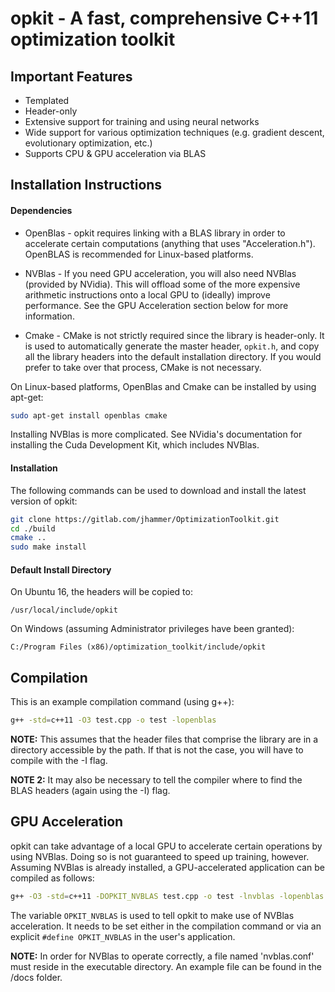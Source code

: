 # opkit - A fast, comprehensive C++11 optimization toolkit

## Important Features
* Templated
* Header-only
* Extensive support for training and using neural networks
* Wide support for various optimization techniques (e.g. gradient descent, evolutionary optimization, etc.)
* Supports CPU & GPU acceleration via BLAS

## Installation Instructions

#### Dependencies
* OpenBlas - opkit requires linking with a BLAS library in order to accelerate
certain computations (anything that uses "Acceleration.h"). OpenBLAS is
recommended for Linux-based platforms.

* NVBlas - If you need GPU acceleration, you will also need NVBlas
(provided by NVidia). This will offload some of the more expensive arithmetic
instructions onto a local GPU to (ideally) improve performance. See the GPU
Acceleration section below for more information.

* Cmake - CMake is not strictly required since the library is header-only. It
is used to automatically generate the master header, ```opkit.h```, and copy
all the library headers into the default installation directory. If you would
prefer to take over that process, CMake is not necessary.

On Linux-based platforms, OpenBlas and Cmake can be installed by using apt-get:

```bash
sudo apt-get install openblas cmake
```

Installing NVBlas is more complicated. See NVidia's documentation for installing
the Cuda Development Kit, which includes NVBlas.

#### Installation
The following commands can be used to download and install the latest version
of opkit:

```bash
git clone https://gitlab.com/jhammer/OptimizationToolkit.git
cd ./build
cmake ..
sudo make install
```

#### Default Install Directory
On Ubuntu 16, the headers will be copied to:
```
/usr/local/include/opkit
```

On Windows (assuming Administrator privileges have been granted):
```
C:/Program Files (x86)/optimization_toolkit/include/opkit
```

## Compilation
This is an example compilation command (using g++):

```bash
g++ -std=c++11 -O3 test.cpp -o test -lopenblas
```

**NOTE:** This assumes that the header files that comprise the library are in a
directory accessible by the path. If that is not the case, you will have to
compile with the -I flag.

**NOTE 2:** It may also be necessary to tell the compiler where to find the BLAS
headers (again using the -I) flag.

## GPU Acceleration
opkit can take advantage of a local GPU to accelerate certain operations by
using NVBlas. Doing so is not guaranteed to speed up training, however. Assuming
NVBlas is already installed, a GPU-accelerated application can be compiled as
follows:

```bash
g++ -O3 -std=c++11 -DOPKIT_NVBLAS test.cpp -o test -lnvblas -lopenblas
```

The variable ```OPKIT_NVBLAS``` is used to tell opkit to make use of NVBlas
acceleration. It needs to be set either in the compilation command or via an
explicit ```#define OPKIT_NVBLAS``` in the user's application.

**NOTE:** In order for NVBlas to operate correctly, a file named 'nvblas.conf' must
reside in the executable directory. An example file can be found in the /docs
folder.
